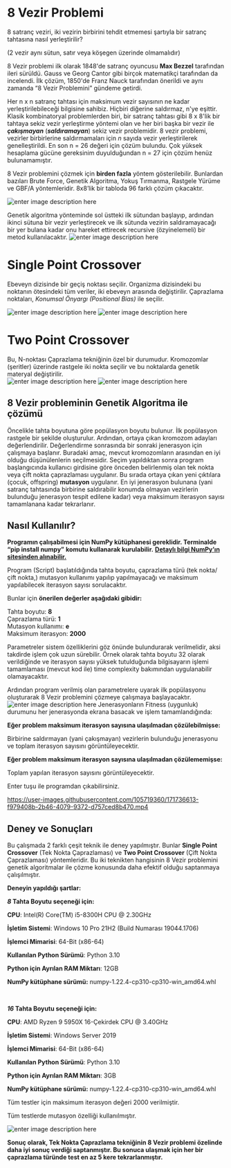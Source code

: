 # 8 Vezir Problemi

8 satranç veziri, iki vezirin birbirini tehdit etmemesi şartıyla bir satranç tahtasına nasıl yerleştirilir?

(2 vezir aynı sütun, satır veya köşegen üzerinde olmamalıdır)

8 Vezir problemi ilk olarak 1848'de satranç oyuncusu **Max Bezzel** tarafından ileri sürüldü. Gauss ve Georg Cantor gibi birçok matematikçi tarafından da incelendi. İlk çözüm, 1850'de Franz Nauck tarafından önerildi ve aynı zamanda “8 Vezir Problemini” gündeme getirdi.

Her n x n satranç tahtası için maksimum vezir sayısının ne kadar yerleştirilebileceği bilgisine sahibiz. Hiçbiri diğerine saldırmaz, n'ye eşittir. Klasik kombinatoryal problemlerden biri, bir satranç tahtası gibi 8 x 8'lik bir tahtaya sekiz vezir yerleştirme yöntemi olan ve her biri başka bir vezir ile **_çakışmayan_** (**_saldıramayan_**) sekiz vezir problemidir. 8 vezir problemi, vezirler birbirlerine saldırmamaları için _n_ sayıda vezir yerleştirilerek genelleştirildi. En son n = 26 değeri için çözüm bulundu. Çok yüksek hesaplama gücüne gereksinim duyulduğundan n = 27 için çözüm henüz bulunamamıştır.

8 Vezir problemini çözmek için **birden fazla** yöntem gösterilebilir. Bunlardan bazıları Brute Force, Genetik Algoritma, Yokuş Tırmanma, Rastgele Yürüme ve GBF/A yöntemleridir. 8x8’lik bir tabloda 96 farklı çözüm çıkacaktır.

![enter image description here](https://i.ibb.co/MVxk9PM/tahta.png)

Genetik algoritma yönteminde sol üstteki ilk sütundan başlayıp, ardından ikinci sütuna bir vezir yerleştirecek ve ilk sütunda vezirin saldıramayacağı bir yer bulana kadar onu hareket ettirecek recursive (özyinelemeli) bir metod kullanılacaktır.
![enter image description here](https://i.ibb.co/tmV44w3/gorsellestirme.png)

# Single Point Crossover

Ebeveyn dizisinde bir geçiş noktası seçilir. Organizma dizisindeki bu noktanın ötesindeki tüm veriler, iki ebeveyn arasında değiştirilir. Çaprazlama noktaları, _Konumsal Önyargı (Positional Bias)_ ile seçilir. <br>

![enter image description here](https://i.ibb.co/brWzh2M/tekNokta.jpg)
![enter image description here](https://i.ibb.co/6P12bMv/tek-Nokta-2.jpg)
# Two Point Crossover

Bu, N-noktası Çaprazlama tekniğinin özel bir durumudur. Kromozomlar (şeritler) üzerinde rastgele iki nokta seçilir ve bu noktalarda genetik materyal değiştirilir.
<br>
![enter image description here](https://i.ibb.co/hsDxMF9/2Nokta.jpg)
![enter image description here](https://i.ibb.co/XW0c6gg/2Nokta-2.jpg)
## 8 Vezir probleminin Genetik Algoritma ile çözümü

Öncelikle tahta boyutuna göre popülasyon boyutu bulunur. İlk popülasyon rastgele bir şekilde oluşturulur. Ardından, ortaya çıkan kromozom adayları değerlendirilir. Değerlendirme sonrasında bir sonraki jenerasyon için çalışmaya başlanır. Buradaki amaç, mevcut kromozomların arasından en iyi olduğu düşünülenlerin seçilmesidir. Seçim yapıldıktan sonra program başlangıcında kullanıcı girdisine göre önceden belirlenmiş olan tek nokta veya çift nokta çaprazlaması uygulanır. Bu sırada ortaya çıkan yeni çıktılara (çocuk, offspring) **mutasyon** uygulanır. En iyi jenerasyon bulunana (yani satranç tahtasında birbirine saldırabilir konumda olmayan vezirlerin bulunduğu jenerasyon tespit edilene kadar) veya maksimum iterasyon sayısı tamamlanana kadar tekrarlanır.

## Nasıl Kullanılır?

**Programın çalışabilmesi için NumPy kütüphanesi gereklidir. Terminalde** **“pip install numpy”** **komutu kullanarak kurulabilir.** [**Detaylı bilgi NumPy’ın sitesinden alınabilir.**](https://numpy.org/install/)

Program (Script) başlatıldığında tahta boyutu, çaprazlama türü (tek nokta/çift nokta,) mutasyon kullanımı yapılıp yapılmayacağı ve maksimum yapılabilecek iterasyon sayısı sorulacaktır.

Bunlar için **önerilen değerler aşağıdaki gibidir:**

Tahta boyutu: **8**  
Çaprazlama türü: **1**  
Mutasyon kullanımı: **e**  
Maksimum iterasyon: **2000**

Parametreler sistem özelliklerini göz önünde bulundurarak verilmelidir, aksi takdirde işlem çok uzun sürebilir. Örnek olarak tahta boyutu 32 olarak verildiğinde ve iterasyon sayısı yüksek tutulduğunda bilgisayarın işlemi tamamlaması (mevcut kod ile) time complexity bakımından uygulanabilir olamayacaktır.

Ardından program verilmiş olan parametrelere uyarak ilk popülasyonu oluşturarak 8 Vezir problemini çözmeye çalışmaya başlayacaktır.
![enter image description here](https://i.ibb.co/NnrDMcb/8-Vezir-Initial.jpg)
Jenerasyonların Fitness (uygunluk) durumunu her jenerasyonda ekrana basacak ve işlem tamamlandığında:

**Eğer problem maksimum iterasyon sayısına ulaşılmadan çözülebilmişse:**

Birbirine saldırmayan (yani çakışmayan) vezirlerin bulunduğu jenerasyonu ve toplam iterasyon sayısını görüntüleyecektir.

**Eğer problem maksimum iterasyon sayısına ulaşılmadan çözülememişse:**

Toplam yapılan iterasyon sayısını görüntüleyecektir.

Enter tuşu ile programdan çıkabilirsiniz.

https://user-images.githubusercontent.com/105719360/171736613-f979408b-2b46-4079-9372-d757ced8b470.mp4

## Deney ve Sonuçları

Bu çalışmada 2 farklı çeşit teknik ile deney yapılmıştır. Bunlar **Single Point Crossover** (Tek Nokta Çaprazlaması) ve **Two Point Crossover** (Çift Nokta Çaprazlaması) yöntemleridir. Bu iki teknikten hangisinin 8 Vezir problemini genetik algoritmalar ile çözme konusunda daha efektif olduğu saptanmaya çalışılmıştır.

**Deneyin yapıldığı şartlar:**

***8* Tahta Boyutu seçeneği için:**

**CPU**: Intel(R) Core(TM) i5-8300H CPU @ 2.30GHz

**İşletim Sistemi**: Windows 10 Pro 21H2 (Build Numarası 19044.1706)

**İşlemci Mimarisi**: 64-Bit (x86-64)

**Kullanılan Python Sürümü**: Python 3.10

**Python için Ayrılan RAM Miktarı**: 12GB

**NumPy kütüphane sürümü:** numpy-1.22.4-cp310-cp310-win_amd64.whl

<br>

***16* Tahta Boyutu seçeneği için:**

**CPU**: AMD Ryzen 9 5950X 16-Çekirdek CPU @ 3.40GHz

**İşletim Sistemi**: Windows Server 2019

**İşlemci Mimarisi**: 64-Bit (x86-64)

**Kullanılan Python Sürümü**: Python 3.10

**Python için Ayrılan RAM Miktarı**: 3GB

**NumPy kütüphane sürümü:** numpy-1.22.4-cp310-cp310-win_amd64.whl

Tüm testler için maksimum iterasyon değeri 2000 verilmiştir.

Tüm testlerde mutasyon özelliği kullanılmıştır.

![enter image description here](https://i.ibb.co/gyv29KX/8-Vezir-Sonuclar.jpg)


**Sonuç olarak, Tek Nokta Çaprazlama tekniğinin 8 Vezir problemi özelinde daha iyi sonuç verdiği saptanmıştır. Bu sonuca ulaşmak için her bir çaprazlama türünde test en az 5 kere tekrarlanmıştır.**
